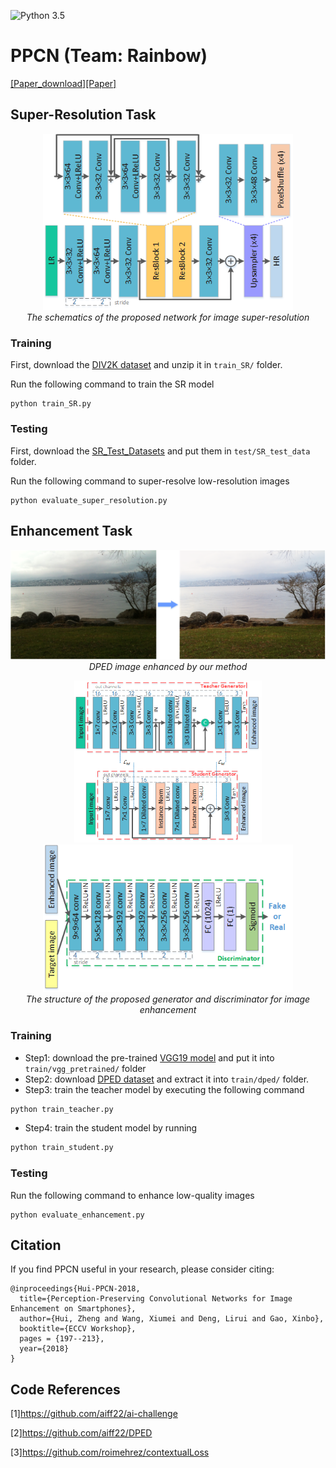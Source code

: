 ![Python 3.5](https://img.shields.io/badge/python-3.5-green.svg)
# PPCN (Team: Rainbow)
[[Paper_download]](files/PPCN.pdf)[[Paper]](https://link.springer.com/chapter/10.1007/978-3-030-11021-5_13)
## Super-Resolution Task
<p align="center">
  <img src="files/SR-pipeline.png" width="400"> <br />
  <em> The schematics of the proposed network for image super-resolution</em>
</p>

### Training

First, download the [DIV2K dataset](https://data.vision.ee.ethz.ch/cvl/DIV2K/) and unzip it in ``train_SR/`` folder.

Run the following command to train the SR model
```
python train_SR.py
```

### Testing

First, download the [SR_Test_Datasets](https://drive.google.com/open?id=1_K6mchwDGOQMIXuBIGrlDA4EAYgbtdmU) and put them in ``test/SR_test_data`` folder.

Run the following command to super-resolve low-resolution images

```
python evaluate_super_resolution.py
```
## Enhancement Task
<p align="center">
  <img src="files/example.png" width="600"> <br />
  <em> DPED image enhanced by our method </em>
</p>
<p align="center">
  <img src="files/Generator.png" width="300">
  <img src="files/Discriminator.png" width="400"> <br />
  <em> The structure of the proposed generator and discriminator for image enhancement </em>
</p>

### Training
- Step1: download the pre-trained [VGG19 model](https://drive.google.com/open?id=1-09iLDLPB_evodnpTgq66u5YhvzN-kqo) and put it into `train/vgg_pretrained/` folder
- Step2: download [DPED dataset](http://people.ee.ethz.ch/~ihnatova/#dataset) and extract it into `train/dped/` folder.
- Step3: train the teacher model by executing the following command
```bash
python train_teacher.py
```
- Step4: train the student model by running
```bash
python train_student.py
```

### Testing

Run the following command to enhance low-quality images
```
python evaluate_enhancement.py
```
## Citation

If you find PPCN useful in your research, please consider citing:

```
@inproceedings{Hui-PPCN-2018,
  title={Perception-Preserving Convolutional Networks for Image Enhancement on Smartphones},
  author={Hui, Zheng and Wang, Xiumei and Deng, Lirui and Gao, Xinbo},
  booktitle={ECCV Workshop},
  pages = {197--213},
  year={2018}
}
```

## Code References
[1]https://github.com/aiff22/ai-challenge

[2]https://github.com/aiff22/DPED

[3]https://github.com/roimehrez/contextualLoss
